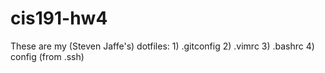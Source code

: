 # cis191-hw4
These are my (Steven Jaffe's) dotfiles:
    1) .gitconfig
    2) .vimrc
    3) .bashrc
    4) config (from .ssh)
